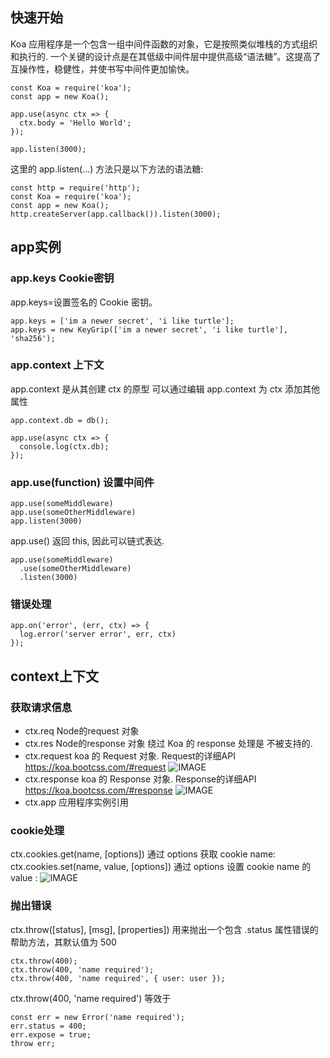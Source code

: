 ## 快速开始
Koa 应用程序是一个包含一组中间件函数的对象，它是按照类似堆栈的方式组织和执行的.
一个关键的设计点是在其低级中间件层中提供高级“语法糖”。这提高了互操作性，稳健性，并使书写中间件更加愉快。
```
const Koa = require('koa');
const app = new Koa();

app.use(async ctx => {
  ctx.body = 'Hello World';
});

app.listen(3000);
```
这里的 app.listen(...) 方法只是以下方法的语法糖:
```
const http = require('http');
const Koa = require('koa');
const app = new Koa();
http.createServer(app.callback()).listen(3000);
```
## app实例
### app.keys Cookie密钥
app.keys=设置签名的 Cookie 密钥。
```
app.keys = ['im a newer secret', 'i like turtle'];
app.keys = new KeyGrip(['im a newer secret', 'i like turtle'], 'sha256');
```
### app.context 上下文
app.context 是从其创建 ctx 的原型
可以通过编辑 app.context 为 ctx 添加其他属性
```
app.context.db = db();

app.use(async ctx => {
  console.log(ctx.db);
});
```
### app.use(function) 设置中间件
```
app.use(someMiddleware)
app.use(someOtherMiddleware)
app.listen(3000)
```
app.use() 返回 this, 因此可以链式表达.
```
app.use(someMiddleware)
  .use(someOtherMiddleware)
  .listen(3000)
```
### 错误处理
```
app.on('error', (err, ctx) => {
  log.error('server error', err, ctx)
});
```

## context上下文

### 获取请求信息
* ctx.req   Node的request 对象
* ctx.res   Node的response 对象 绕过 Koa 的 response 处理是 不被支持的.
* ctx.request  koa 的 Request 对象.
Request的详细API https://koa.bootcss.com/#request
![IMAGE](resources/4765B5B17FE38372E53E80BEA46D3EC8.jpg=416x727)
* ctx.response  koa 的 Response 对象.
Response的详细API https://koa.bootcss.com/#response
![IMAGE](resources/1A34DC565B8DB747E90C532768DD9C12.jpg=371x486)
* ctx.app  应用程序实例引用

### cookie处理
ctx.cookies.get(name, [options])  通过 options 获取 cookie name:
ctx.cookies.set(name, value, [options])  通过 options 设置 cookie name 的 value :
![IMAGE](resources/C23D02B78FE6BF388968B3B76412DA0C.jpg=765x280)

### 抛出错误
ctx.throw([status], [msg], [properties])
用来抛出一个包含 .status 属性错误的帮助方法，其默认值为 500
```
ctx.throw(400);
ctx.throw(400, 'name required');
ctx.throw(400, 'name required', { user: user });
```
ctx.throw(400, 'name required') 等效于
```
const err = new Error('name required');
err.status = 400;
err.expose = true;
throw err;
```



 